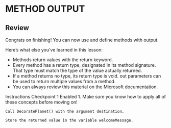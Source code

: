 # METHOD OUTPUT

## Review

Congrats on finishing! You can now use and define methods with output.

Here’s what else you’ve learned in this lesson:

- Methods return values with the return keyword.
- Every method has a return type, designated in its method signature. That type must match the type of the value actually returned.
- If a method returns no type, its return type is void.
out parameters can be used to return multiple values from a method.
- You can always review this material on the Microsoft documentation.

Instructions
Checkpoint 1 Enabled
    1.
    Make sure you know how to apply all of these concepts before moving on!

    Call DecoratePlanet() with the argument destination.

    Store the returned value in the variable welcomeMessage.